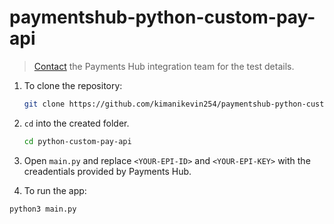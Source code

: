 # paymentshub-python-custom-pay-api

> [Contact](https://developer.paymentshub.com/contact) the Payments Hub integration team for the test details.

1. To clone the repository:

    ```bash
    git clone https://github.com/kimanikevin254/paymentshub-python-custom-pay-api.git python-custom-pay-api
    ```

2. `cd` into the created folder.

    ```bash
    cd python-custom-pay-api
    ```

3. Open `main.py` and replace `<YOUR-EPI-ID>` and `<YOUR-EPI-KEY>` with the creadentials provided by Payments Hub.

4. To run the app:

```bash
python3 main.py
```
